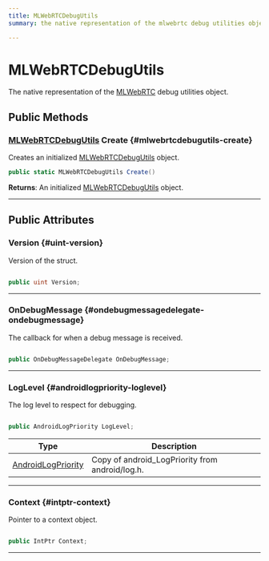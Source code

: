 ```yaml
---
title: MLWebRTCDebugUtils
summary: the native representation of the mlwebrtc debug utilities object. 

---
```


# MLWebRTCDebugUtils




The native representation of the [MLWebRTC](/unity-api/api/UnityEngine.XR.MagicLeap/MLWebRTC/UnityEngine.XR.MagicLeap.MLWebRTC.md) debug utilities object.   





## Public Methods

### [MLWebRTCDebugUtils](/unity-api/api/UnityEngine.XR.MagicLeap/MLWebRTC/NativeBindings/UnityEngine.XR.MagicLeap.MLWebRTC.NativeBindings.MLWebRTCDebugUtils.md) Create {#mlwebrtcdebugutils-create}

Creates an initialized [MLWebRTCDebugUtils](/unity-api/api/UnityEngine.XR.MagicLeap/MLWebRTC/NativeBindings/UnityEngine.XR.MagicLeap.MLWebRTC.NativeBindings.MLWebRTCDebugUtils.md) object. 

```csharp
public static MLWebRTCDebugUtils Create()
```






**Returns**: An initialized [MLWebRTCDebugUtils](/unity-api/api/UnityEngine.XR.MagicLeap/MLWebRTC/NativeBindings/UnityEngine.XR.MagicLeap.MLWebRTC.NativeBindings.MLWebRTCDebugUtils.md) object.



-----------

## Public Attributes

### Version {#uint-version}

Version of the struct. 

```csharp

public uint Version;

```






-----------

### OnDebugMessage {#ondebugmessagedelegate-ondebugmessage}

The callback for when a debug message is received. 

```csharp

public OnDebugMessageDelegate OnDebugMessage;

```






-----------

### LogLevel {#androidlogpriority-loglevel}

The log level to respect for debugging. 

```csharp

public AndroidLogPriority LogLevel;

```

| Type | Description  | 
|--|--|
| [AndroidLogPriority](/unity-api/api/UnityEngine.XR.MagicLeap/MLWebRTC/UnityEngine.XR.MagicLeap.MLWebRTC.md#enums-androidlogpriority) | Copy of android&#95;LogPriority from android/log.h.  |





-----------

### Context {#intptr-context}

Pointer to a context object. 

```csharp

public IntPtr Context;

```






-----------


